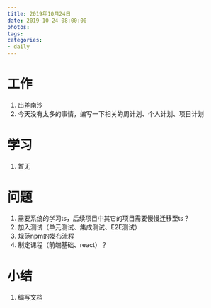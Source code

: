 ```yaml
---
title: 2019年10月24日
date: 2019-10-24 08:00:00
photos:
tags: 
categories:
- daily
---
```


# 工作

1. 出差南沙
2. 今天没有太多的事情，编写一下相关的周计划、个人计划、项目计划

# 学习

1. 暂无

# 问题

1. 需要系统的学习ts，后续项目中其它的项目需要慢慢迁移至ts？
2. 加入测试（单元测试、集成测试、E2E测试）
3. 规范npm的发布流程
4. 制定课程（前端基础、react）？

# 小结

1. 编写文档